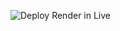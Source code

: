 
![Deploy Render in Live](https://github.com/ivannmolina/Tp_Api_SinPaginacion_Ivan_Molina/assets/142940196/9587a9f7-2148-4ded-8f7b-01f38b649096)
